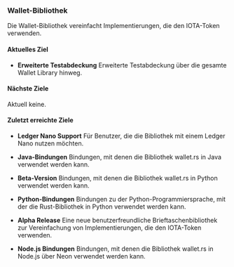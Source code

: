 ### Wallet-Bibliothek
Die Wallet-Bibliothek vereinfacht Implementierungen, die den IOTA-Token verwenden.

#### Aktuelles Ziel
- **Erweiterte Testabdeckung**
Erweiterte Testabdeckung über die gesamte Wallet Library hinweg.

#### Nächste Ziele
Aktuell keine.

#### Zuletzt erreichte Ziele
- **Ledger Nano Support**
Für Benutzer, die die Bibliothek mit einem Ledger Nano nutzen möchten.

- **Java-Bindungen**
Bindungen, mit denen die Bibliothek wallet.rs in Java verwendet werden kann.

- **Beta-Version**
Bindungen, mit denen die Bibliothek wallet.rs in Python verwendet werden kann.

- **Python-Bindungen**
Bindungen zu der Python-Programmiersprache, mit der die Rust-Bibliothek in Python verwendet werden kann.

- **Alpha Release**
Eine neue benutzerfreundliche Brieftaschenbibliothek zur Vereinfachung von Implementierungen, die den IOTA-Token verwenden.

- **Node.js Bindungen**
Bindungen, mit denen die Bibliothek wallet.rs in Node.js über Neon verwendet werden kann.
